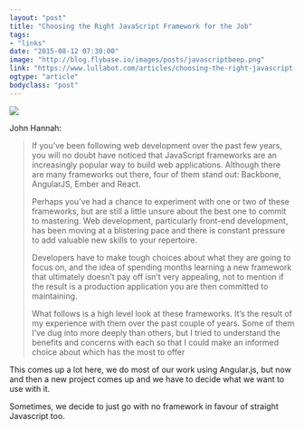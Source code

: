 ```yaml
---
layout: "post"
title: "Choosing the Right JavaScript Framework for the Job"
tags: 
- "links"
date: "2015-08-12 07:30:00"
image: "http://blog.flybase.io/images/posts/javascriptbeep.png"
link: "https://www.lullabot.com/articles/choosing-the-right-javascript-framework-for-the-job"
ogtype: "article"
bodyclass: "post"
---
```


<div><div class="image splash">
	<img src="http://blog.flybase.io/images/posts/javascriptbeep.png" />
</div></div>

John Hannah:

> If you’ve been following web development over the past few years, you will no doubt have noticed that JavaScript frameworks are an increasingly popular way to build web applications. Although there are many frameworks out there, four of them stand out: Backbone, AngularJS, Ember and React.
> 
> Perhaps you’ve had a chance to experiment with one or two of these frameworks, but are still a little unsure about the best one to commit to mastering. Web development, particularly front-end development, has been moving at a blistering pace and there is constant pressure to add valuable new skills to your repertoire.
> 
> Developers have to make tough choices about what they are going to focus on, and the idea of spending months learning a new framework that ultimately doesn’t pay off isn’t very appealing, not to mention if the result is a production application you are then committed to maintaining.
> 
> What follows is a high level look at these frameworks. It’s the result of my experience with them over the past couple of years. Some of them I’ve dug into more deeply than others, but I tried to understand the benefits and concerns with each so that I could make an informed choice about which has the most to offer

This comes up a lot here, we do most of our work using Angular.js, but now and then a new project comes up and we have to decide what we want to use with it.

Sometimes, we decide to just go with no framework in favour of straight Javascript too.